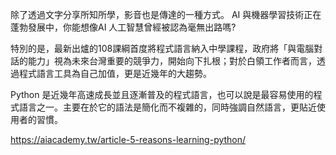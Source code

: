 
除了透過文字分享所知所學，影音也是傳達的一種方式。
AI 與機器學習技術正在蓬勃發展中，你能想像AI 人工智慧曾經被認為毫無出路嗎?

特別的是，最新出爐的108課綱首度將程式語言納入中學課程，政府將「與電腦對話的能力」視為未來台灣重要的競爭力，開始向下扎根；對於白領工作者而言，透過程式語言工具為自己加值，更是近幾年的大趨勢。

Python 是近幾年高速成長並且逐漸普及的程式語言，也可以說是最容易使用的程式語言之一。主要在於它的語法是簡化而不複雜的，同時強調自然語言，更貼近使用者的習慣。

https://aiacademy.tw/article-5-reasons-learning-python/